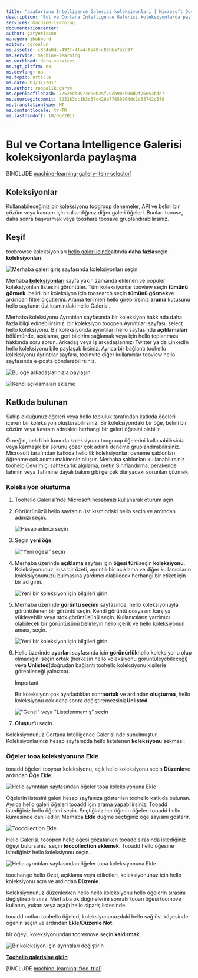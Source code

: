 ```yaml
---
title: "aaaCortana Intelligence Galerisi koleksiyonları | Microsoft Docs"
description: "Bul ve Cortana Intelligence Galerisi koleksiyonlarda paylaşın."
services: machine-learning
documentationcenter: 
author: garyericson
manager: jhubbard
editor: cgronlun
ms.assetid: c834a0dc-492f-4fa4-8a48-c86bba7b2b97
ms.service: machine-learning
ms.workload: data-services
ms.tgt_pltfrm: na
ms.devlang: na
ms.topic: article
ms.date: 03/31/2017
ms.author: roopalik;garye
ms.openlocfilehash: 7252edd8973c90b25f79cb903b00d2f26853bdd7
ms.sourcegitcommit: 523283cc1b3c37c428e77850964dc1c33742c5f0
ms.translationtype: MT
ms.contentlocale: tr-TR
ms.lasthandoff: 10/06/2017
---
```

# <a name="discover-and-share-collections-in-cortana-intelligence-gallery"></a>Bul ve Cortana Intelligence Galerisi koleksiyonlarda paylaşma
[!INCLUDE [machine-learning-gallery-item-selector](../../includes/machine-learning-gallery-item-selector.md)]

## <a name="collections"></a>Koleksiyonlar
Kullanabileceğiniz bir [koleksiyonu](https://gallery.cortanaintelligence.com/collections) toogroup denemeler, API ve belirli bir çözüm veya kavram için kullandığınız diğer galeri öğeleri. Bunları toouse, daha sonra başvurmak veya tooshare toosave gruplandırabilirsiniz.

## <a name="discover"></a>Keşif
toobrowse koleksiyonları [hello galeri içinde](http://gallery.cortanaintelligence.com)altında **daha fazla**seçin **koleksiyonları**.

![Merhaba galeri giriş sayfasında koleksiyonları seçin](media/machine-learning-gallery-collections/select-collections-in-gallery.png)

Merhaba  **[koleksiyonları](https://gallery.cortanaintelligence.com/collections)**  sayfa yakın zamanda eklenen ve popüler koleksiyonları listesini görüntüler. Tüm koleksiyonlar tooview seçin **tümünü görmek**. belirli bir koleksiyon için toosearch seçin **tümünü görmek**ve ardından filtre ölçütlerini. Arama terimleri hello girebilirsiniz **arama** kutusunu hello sayfanın üst kısmındaki hello Galerisi.

Merhaba koleksiyonu Ayrıntıları sayfasında bir koleksiyon hakkında daha fazla bilgi edinebilirsiniz. bir koleksiyon tooopen Ayrıntıları sayfası, select hello koleksiyonu. Bir koleksiyonda ayrıntıları hello sayfasında **açıklamaları** bölümünde, açıklama, geri bildirim sağlamak veya için hello toplanması hakkında soru sorun. Arkadaş veya iş arkadaşlarınızı Twitter ya da LinkedIn hello koleksiyonu bile paylaşabilirsiniz. Ayrıca bir bağlantı toohello koleksiyonu Ayrıntılar sayfası, tooinvite diğer kullanıcılar tooview hello sayfasında e-posta gönderebilirsiniz.

![Bu öğe arkadaşlarınızla paylaşın](media/machine-learning-gallery-how-to-use-contribute-publish/share-links.png)

![Kendi açıklamaları ekleme](media/machine-learning-gallery-how-to-use-contribute-publish/comments.png)

## <a name="contribute"></a>Katkıda bulunan
Sahip olduğunuz öğeleri veya hello topluluk tarafından katkıda öğeleri içeren bir koleksiyon oluşturabilirsiniz. Bir koleksiyondaki bir öğe, belirli bir çözüm veya kavram adresleri herhangi bir galeri öğesini olabilir.

Örneğin, belirli bir konuda koleksiyonu toogroup öğelerini kullanabilirsiniz veya karmaşık bir sorunu çözer çok adımlı deneme gruplandırabilirsiniz. Microsoft tarafından katkıda hello ilk koleksiyonları deneme şablonları öğrenme çok adımlı makinenin oluşur. Merhaba şablonları kullanabilirsiniz toohelp Çevrimiçi sahtekarlık algılama, metin Sınıflandırma, perakende tahmin veya Tahmine dayalı bakım gibi gerçek dünyadaki sorunları çözmek.

### <a name="create-a-collection"></a>Koleksiyon oluşturma

1. Toohello Galerisi'nde Microsoft hesabınızı kullanarak oturum açın.

2.  Görüntünüzü hello sayfanın üst kısmındaki hello seçin ve ardından adınızı seçin.
  
    ![Hesap adınızı seçin](media/machine-learning-gallery-collections/click-account-name.png)

3. Seçin **yeni öğe**.
   
    !["Yeni öğesi" seçin](media/machine-learning-gallery-collections/click-new-item.png)
4. Merhaba üzerinde **açıklama** sayfası için **öğesi türü**seçin **koleksiyonu**. Koleksiyonunuz, kısa bir özeti, ayrıntılı bir açıklama ve diğer kullanıcıların koleksiyonunuzu bulmasına yardımcı olabilecek herhangi bir etiket için bir ad girin.
   
    ![Yeni bir koleksiyon için bilgileri girin](media/machine-learning-gallery-collections/create-collection-page-1.png)
5. Merhaba üzerinde **görüntü seçimi** sayfasında, hello koleksiyonuyla görüntülenen bir görüntü seçin. Kendi görüntü dosyasını karşıya yükleyebilir veya stok görüntüsünü seçin. Kullanıcıların yardımcı olabilecek bir görüntüsünü belirleyin hello içerik ve hello koleksiyonun amacı, seçin.
   
    ![Yeni bir koleksiyon için bilgileri girin](media/machine-learning-gallery-collections/create-collection-page-2.png)
6. Hello üzerinde **ayarları** sayfasında için **görünürlük**hello koleksiyonu olup olmadığını seçin **ortak** (herkesin hello koleksiyonu görüntüleyebileceği) veya **Unlisted**(doğrudan bağlantı toohello koleksiyonu kişilerle görebileceği yalnızca).
   
   > [!IMPORTANT]
   > Bir koleksiyon çok ayarladıktan sonra**ortak** ve ardından **oluşturma**, hello koleksiyonu çok daha sonra değiştiremezsiniz**Unlisted**.
   > 
   > 
   
    !["Genel" veya "Listelenmemiş" seçin](media/machine-learning-gallery-collections/create-collection-page-3.png)
7. **Oluştur**’u seçin.

Koleksiyonunuz Cortana Intelligence Galerisi'nde sunulmuştur. Koleksiyonlarınızı hesap sayfanızda hello listelenen **koleksiyonu** sekmesi.

### <a name="add-items-tooa-collection"></a>Öğeler tooa koleksiyonuna Ekle
tooadd öğeleri tooyour koleksiyonu, açık hello koleksiyonu seçin **Düzenle**ve ardından **Öğe Ekle**.

![Hello ayrıntıları sayfasından öğeler tooa koleksiyonuna Ekle](media/machine-learning-gallery-collections/add-to-collection-from-details-page.png)

Öğelerin listesini galeri hesap sayfanıza gösterilen toohello katkıda bulunan. Ayrıca hello galeri öğeleri tooadd için arama yapabilirsiniz. Tooadd istediğiniz hello öğeleri seçin. Seçtiğiniz her öğenin öğeleri tooadd hello kümesinde dahil edilir. Merhaba **Ekle** düğme seçtiğiniz öğe sayısını gösterir.

![Toocollection Ekle](media/machine-learning-gallery-collections/add-to-collection.png)

Hello Galerisi, tooopen hello öğesi gözatarken tooadd sırasında istediğiniz öğeyi bulursanız, seçin **toocollection eklemek**. Tooadd hello öğesine istediğiniz hello koleksiyonu seçin.

![Hello ayrıntıları sayfasından öğeler tooa koleksiyonuna Ekle](media/machine-learning-gallery-collections/add-to-collection-from-item-details.png)

toochange hello Özet, açıklama veya etiketleri, koleksiyonunuz için hello koleksiyonu açın ve ardından **Düzenle**. 

Koleksiyonunuz düzenlerken hello hello koleksiyonu hello öğelerin sırasını değiştirebilirsiniz. Merhaba ok düğmelerini sonraki tooan öğesi toomove kullanın, yukarı veya aşağı hello sipariş listesinde. 

tooadd notları toohello öğeleri, koleksiyonunuzdaki hello sağ üst köşesinde öğenin seçin ve ardından **Ekle/Düzenle Not**. 

bir öğeyi, koleksiyonundan tooremove seçin **kaldırmak**.

![Bir koleksiyon için ayrıntıları değiştirin](media/machine-learning-gallery-collections/change-collection-details.png)

**[Toohello galerisine gidin](http://gallery.cortanaintelligence.com)**

[!INCLUDE [machine-learning-free-trial](../../includes/machine-learning-free-trial.md)]
